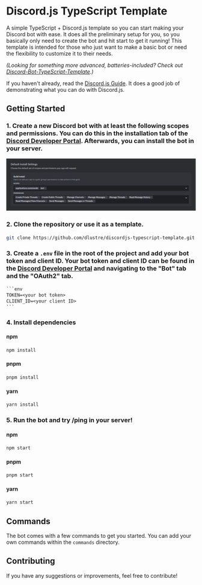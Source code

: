 # Discord.js TypeScript Template

A simple TypeScript + Discord.js template so you can start making your Discord bot with ease. It does all the preliminary setup for you, so you basically only need to create the bot and hit start to get it running! This template is intended for those who just want to make a basic bot or need the flexibility to customize it to their needs.

*(Looking for something more advanced, batteries-included? Check out [Discord-Bot-TypeScript-Template](https://github.com/KevinNovak/Discord-Bot-TypeScript-Template).)*

If you haven't already, read the [Discord.js Guide](https://discordjs.guide/). It does a good job of demonstrating what you can do with Discord.js.

## Getting Started

### 1. Create a new Discord bot with at least the following scopes and permissions. You can do this in the installation tab of the [Discord Developer Portal](https://discord.com/developers/applications). Afterwards, you can install the bot in your server.

![Default scopes and permissions](docs/install-settings.png)

### 2. Clone the repository or use it as a template.

```sh
git clone https://github.com/dlustre/discordjs-typescript-template.git
```

### 3. Create a `.env` file in the root of the project and add your bot token and client ID. Your bot token and client ID can be found in the [Discord Developer Portal](https://discord.com/developers/applications) and navigating to the "Bot" tab and the "OAuth2" tab.

    ```env
    TOKEN=<your bot token>
    CLIENT_ID=<your client ID>
    ```

### 4. Install dependencies

#### npm

```sh
npm install
```

#### pnpm

```sh
pnpm install
```

#### yarn

```sh
yarn install
```

### 5. Run the bot and try /ping in your server!

#### npm

```sh
npm start
```

#### pnpm

```sh
pnpm start
```

#### yarn

```sh
yarn start
```

## Commands

The bot comes with a few commands to get you started. You can add your own commands within the `commands` directory.

## Contributing

If you have any suggestions or improvements, feel free to contribute!
